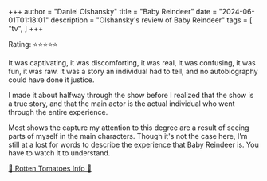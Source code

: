 +++
author = "Daniel Olshansky"
title = "Baby Reindeer"
date = "2024-06-01T01:18:01"
description = "Olshansky's review of Baby Reindeer"
tags = [
    "tv",
]
+++

Rating: ⭐⭐⭐⭐⭐

It was captivating, it was discomforting, it was real, it was confusing, it was
fun, it was raw. It was a story an individual had to tell, and no autobiography
could have done it justice.

I made it about halfway through the show before I realized that the show is a
true story, and that the main actor is the actual individual who went through
the entire experience.

Most shows the capture my attention to this degree are a result of seeing parts
of myself in the main characters. Though it's not the case here, I'm still
at a lost for words to describe the experience that Baby Reindeer is. You have
to watch it to understand.

[🍅 Rotten Tomatoes Info 🍅](https://www.rottentomatoes.com/tv/baby_reindeer/s01)
